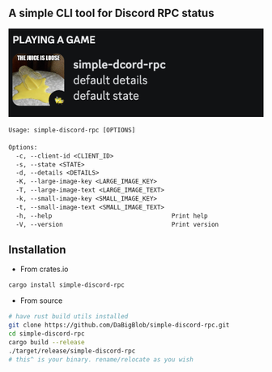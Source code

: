 ## A simple CLI tool for Discord RPC status
![](demo.png)
```txt
Usage: simple-discord-rpc [OPTIONS]

Options:
  -c, --client-id <CLIENT_ID>                
  -s, --state <STATE>                        
  -d, --details <DETAILS>                    
  -K, --large-image-key <LARGE_IMAGE_KEY>    
  -T, --large-image-text <LARGE_IMAGE_TEXT>  
  -k, --small-image-key <SMALL_IMAGE_KEY>    
  -t, --small-image-text <SMALL_IMAGE_TEXT>  
  -h, --help                                 Print help
  -V, --version                              Print version
```

## Installation
- From crates.io
```bash
cargo install simple-discord-rpc
```

- From source
```bash
# have rust build utils installed
git clone https://github.com/DaBigBlob/simple-discord-rpc.git
cd simple-discord-rpc
cargo build --release
./target/release/simple-discord-rpc
# this^ is your binary. rename/relocate as you wish
```